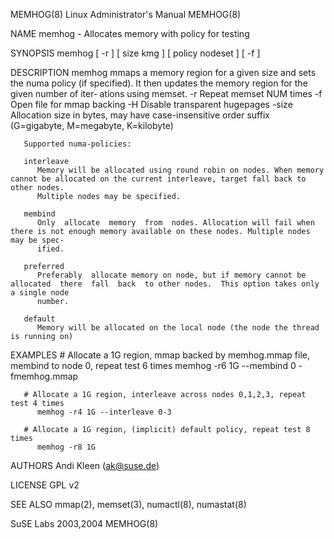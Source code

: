 MEMHOG(8)							 Linux Administrator's Manual							     MEMHOG(8)

NAME
       memhog - Allocates memory with policy for testing

SYNOPSIS
       memhog [ -r<NUM> ] [ size kmg ] [ policy nodeset ] [ -f<filename> ]

DESCRIPTION
       memhog mmaps a memory region for a given size and sets the numa policy (if specified).  It then updates the memory region for the given number of iter‐
       ations using memset.
       -r<num>	  Repeat memset NUM times
       -f<file>	  Open file for mmap backing
       -H	  Disable transparent hugepages
       -size	  Allocation size in bytes, may have case-insensitive order
		  suffix (G=gigabyte, M=megabyte, K=kilobyte)

       Supported numa-policies:

       interleave
	      Memory will be allocated using round robin on nodes. When memory cannot be allocated on the current interleave, target fall back to other nodes.
	      Multiple nodes may be specified.

       membind
	      Only  allocate  memory  from  nodes. Allocation will fail when there is not enough memory available on these nodes. Multiple nodes  may be spec‐
	      ified.

       preferred
	      Preferably  allocate memory on node, but if memory cannot be allocated  there  fall  back	 to other nodes.  This option takes only a single node
	      number.

       default
	      Memory will be allocated on the local node (the node the thread is running on)

EXAMPLES
       # Allocate a 1G region, mmap backed by memhog.mmap file, membind to node 0, repeat test 6 times
	      memhog -r6 1G --membind 0 -fmemhog.mmap

       # Allocate a 1G region, interleave across nodes 0,1,2,3, repeat test 4 times
	      memhog -r4 1G --interleave 0-3

       # Allocate a 1G region, (implicit) default policy, repeat test 8 times
	      memhog -r8 1G

AUTHORS
       Andi Kleen (ak@suse.de)

LICENSE
       GPL v2

SEE ALSO
       mmap(2), memset(3), numactl(8), numastat(8)

SuSE Labs								   2003,2004								     MEMHOG(8)
